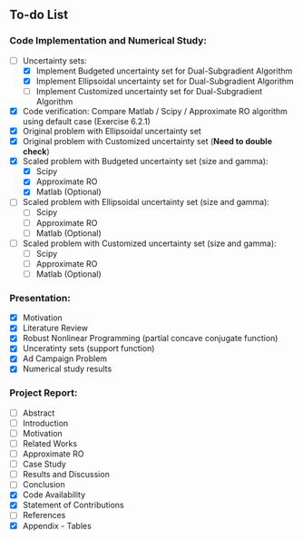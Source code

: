 ## To-do List 

### Code Implementation and Numerical Study:

- [ ] Uncertainty sets:
	* [x] Implement Budgeted uncertainty set for Dual-Subgradient Algorithm
	* [x] Implement Ellipsoidal uncertainty set for Dual-Subgradient Algorithm
	* [ ] Implement Customized uncertainty set for Dual-Subgradient Algorithm

- [x] Code verification: Compare Matlab / Scipy / Approximate RO algorithm using default case (Exercise 6.2.1)
- [x] Original problem with Ellipsoidal uncertainty set
- [x] Original problem with Customized uncertainty set (**Need to double check**)
- [x] Scaled problem with Budgeted uncertainty set (size and gamma):
	* [x] Scipy
	* [x] Approximate RO
	* [x] Matlab (Optional)
- [ ] Scaled problem with Ellipsoidal uncertainty set (size and gamma):
	* [ ] Scipy
	* [ ] Approximate RO
	* [ ] Matlab (Optional)
- [ ] Scaled problem with Customized uncertainty set (size and gamma):
	* [ ] Scipy
	* [ ] Approximate RO
	* [ ] Matlab (Optional)

### Presentation:

- [x] Motivation
- [x] Literature Review
- [x] Robust Nonlinear Programming (partial concave conjugate function)
- [x] Unceratinty sets (support function)
- [x] Ad Campaign Problem
- [x] Numerical study results

### Project Report:

- [ ] Abstract
- [ ] Introduction
- [ ] Motivation
- [ ] Related Works
- [ ] Approximate RO
- [ ] Case Study
- [ ] Results and Discussion
- [ ] Conclusion
- [x] Code Availability
- [x] Statement of Contributions
- [ ] References
- [x] Appendix - Tables

